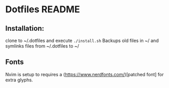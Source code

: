 Dotfiles README
===============

## Installation:

clone to ~/.dotfiles and execute <code>./install.sh</code>
Backups old files in ~/ and symlinks files from ~/.dotfiles to ~/

## Fonts

Nvim is setup to requires a (https://www.nerdfonts.com/)[patched font] for extra glyphs.
